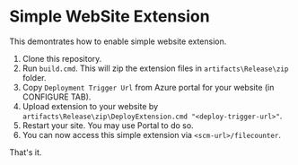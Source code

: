 Simple WebSite Extension
========================

This demontrates how to enable simple website extension.

  1. Clone this repository.
  2. Run `build.cmd`.  This will zip the extension files in `artifacts\Release\zip` folder.
  3. Copy `Deployment Trigger Url` from Azure portal for your website (in CONFIGURE TAB).
  4. Upload extension to your website by `artifacts\Release\zip\DeployExtension.cmd "<deploy-trigger-url>"`.
  5. Restart your site.  You may use Portal to do so.
  6. You can now access this simple extension via `<scm-url>/filecounter`.

That's it.
  
